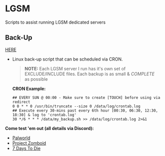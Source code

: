 # LGSM

Scripts to assist running LGSM dedicated servers

## Back-Up

[HERE](https://github.com/irobot73/LGSM/tree/main/Backup)

- Linux back-up script that can be scheduled via CRON.

  > **NOTE:** Each LGSM server I run has it's own set of EXCLUDE/INCLUDE files. Each backup is as small & _COMPLETE_ as possible

  **CRON Example:**

      ## EVERY SUN @ 00:00 - Make sure to create [TOUCH] before using via redirect
      0 0 * * 0 /usr/bin/truncate --size 0 /data/log/crontab.log
      ## Execute every 30-mins past every 6th hour [00:30, 06:30, 12:30, 18:30] & log to 'crontab.log'
      30 */6 * * * /data/my_backup.sh >> /data/log/crontab.log 2>&1

<b>Come test 'em out (all details via Discord):</b>

- [Palworld](https://discord.gg/2jwYtw77hn)
- [Project Zomboid](https://discord.gg/hUsCvhXcst)
- [7 Days To Die](https://discord.gg/DEU5wmMvSn)
